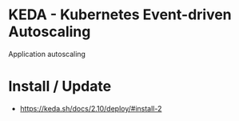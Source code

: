 # KEDA - Kubernetes Event-driven Autoscaling

Application autoscaling

# Install / Update

- https://keda.sh/docs/2.10/deploy/#install-2
